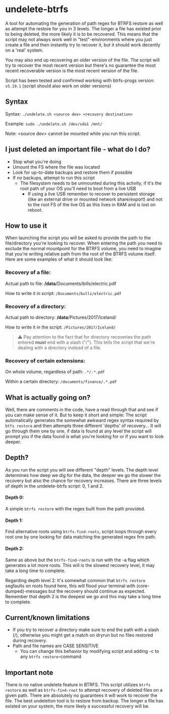 # undelete-btrfs
A tool for automating the generation of path regex for BTRFS restore as well as attempt the restore for you in 3 levels.
The longer a file has existed prior to being deleted, the more likely it is to be recovered. This means that the script may not always work well in "test"-environments where you just create a file and then instantly try to recover it, but it should work decently on a 'real' system.

You may also end up recovering an older version of the file. The script will try to recover the most recent version but there's no guarantee the most recent recoverable version is the most recent version of the file.

Script has been tested and confirmed working with btrfs-progs version: `v5.19.1` (script should also work on older versions)

## Syntax
Syntax: ```./undelete.sh <source dev> <recovery destination>```

Example: ```sudo ./undelete.sh /dev/sda1 /mnt/```

Note: \<source dev\> cannot be mounted while you run this script.

## I just deleted an important file - what do I do?
* Stop what you're doing
* Umount the FS where the file was located
* Look for up-to-date backups and restore them if possible
* If no backups, attempt to run this script
    * The filesystem needs to be unmounted during this activity, if it's the root path of your OS you'll need to boot from a live USB
      * If using a live USB remember to recover to persistent storage (like an external drive or mounted network share/export) and not to the root FS of the live OS as this lives in RAM and is lost on reboot.

## How to use it
When launching the script you will be asked to provide the path to the file/directory you're looking to recover. When entering the path you need to exclude the normal mountpoint for the BTRFS volume, you need to imagine that you're writing relative path from the root of the BTRFS volume itself. Here are some examples of what it should look like:

### **Recovery of a file**:
Actual path to file: **/data**/Documents/bills/electric.pdf

How to write it in script: `/Documents/bulls/electric.pdf`

### **Recovery of a directory**:
Actual path to directory: **/data**/Pictures/2017/Iceland/

How to write it in the script: `/Pictures/2017/Iceland/`


> ⚠ Pay attention to the fact that for directory recoveries the path entered **must** end with a slash ("/"). This tells the script that we're dealing with a directory instead of a file.

### **Recovery of certain extensions**:
On whole volume, regardless of path: `.*/.*.pdf`

Within a certain directory: `/documents/finance/.*.pdf`


## What is actually going on?
Well, there are comments in the code, have a read through that and see if you can make sense of it. But to keep it short and simple: The script automatically generates the somewhat awkward regex syntax required by `btfs restore` and then attempts three different 'depths' of recovery... It will go through them one by one, if data is found at any level the script will prompt you if the data found is what you're looking for or if you want to look deeper. 

## Depth?
As you run the script you will see different "depth" levels. The depth level determines how deep we dig for the data, the deeper we go the slower the recovery but also the chance for recovery increases. There are three levels of depth in the undelete-btrfs script: 0, 1 and 2.

#### Depth 0:
A simple `btrfs restore` with the regex built from the path provided.
#### Depth 1: 
Find alternative roots using `btrfs-find-roots`, script loops through every root one by one looking for data matching the generated regex frm path.
#### Depth 2: 
Same as above but the `btrfs-find-roots` is run with the -a flag which generates a lot more roots. This will is the slowest recovery level, it may take a long time to complete. 

Regarding depth level 2: It's somewhat common that `btrfs restore` segfaults on roots found here, this will flood your terminal with (core-dumped)-messages but the recovery should continue as expected. Remember that depth 2 is the deepest we go and this may take a long time to complete.

## Current/known limitations 
* If you try to recover a directory make sure to end the path with a slash (/), otherwise you might get a match on dryrun but no files restored during recovery.
* Path and file names are CASE SENSITIVE
    * You can change this behavior by modifying script and adding -c to any `btrfs restore`-command

## Important note
There is no native undelete feature in BTRFS. This script utilizes `btrfs restore` as well as `btrfs-find-root` to attempt recovery of deleted files on a given path. There are absolutely no guarantees it will work to recover the file. The best undeletion tool is to restore from backup. The longer a file has existed on your system, the more likely a successful recovery will be.

